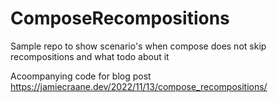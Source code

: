 # ComposeRecompositions
Sample repo to show scenario's when compose does not skip recompositions and what todo about it

Acoompanying code for blog post https://jamiecraane.dev/2022/11/13/compose_recompositions/ 
